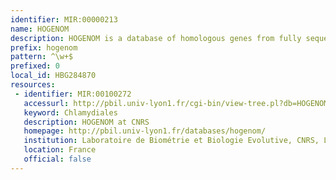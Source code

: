 ```yaml
---
identifier: MIR:00000213
name: HOGENOM
description: HOGENOM is a database of homologous genes from fully sequenced organisms (bacteria, archeae and eukarya). This collection references phylogenetic trees which can be retrieved using either UniProt accession numbers, or HOGENOM tree family identifier.
prefix: hogenom
pattern: ^\w+$
prefixed: 0
local_id: HBG284870
resources:
 - identifier: MIR:00100272
   accessurl: http://pbil.univ-lyon1.fr/cgi-bin/view-tree.pl?db=HOGENOM5&query=${lid}
   keyword: Chlamydiales
   description: HOGENOM at CNRS
   homepage: http://pbil.univ-lyon1.fr/databases/hogenom/
   institution: Laboratoire de Biométrie et Biologie Evolutive, CNRS, Lyon
   location: France
   official: false
---
```

